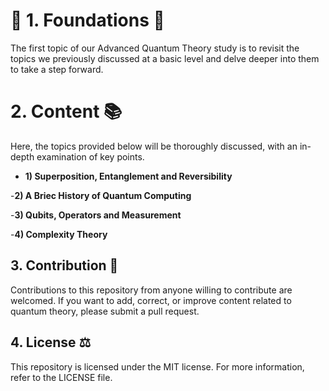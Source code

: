 # 🌌 1. Foundations 🚀

The first topic of our Advanced Quantum Theory study is to revisit the topics we previously discussed at a basic level and delve deeper into them to take a step forward.

# 2. Content 📚

Here, the topics provided below will be thoroughly discussed, with an in-depth examination of key points.

- **1) Superposition, Entanglement and Reversibility**
  
-**2) A Briec History of Quantum Computing**

-**3) Qubits, Operators and Measurement**

-**4) Complexity Theory**
  

## 3. Contribution 🤝
Contributions to this repository from anyone willing to contribute are welcomed. If you want to add, correct, or improve content related to quantum theory, please submit a pull request.

## 4. License ⚖️
This repository is licensed under the MIT license. For more information, refer to the LICENSE file.
